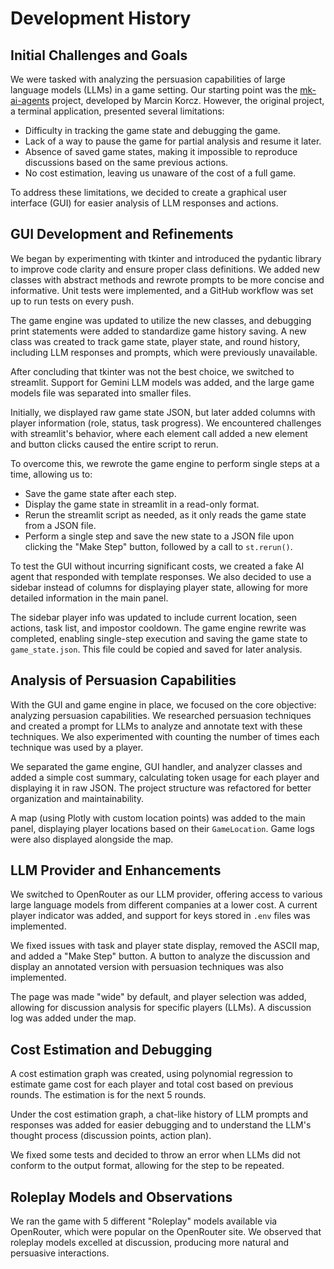 # Development History

## Initial Challenges and Goals

We were tasked with analyzing the persuasion capabilities of large language models (LLMs) in a game setting. Our starting point was the [mk-ai-agents](https://github.com/MarcinKorcz101/mk-ai-agents) project, developed by Marcin Korcz. However, the original project, a terminal application, presented several limitations:

- Difficulty in tracking the game state and debugging the game.
- Lack of a way to pause the game for partial analysis and resume it later.
- Absence of saved game states, making it impossible to reproduce discussions based on the same previous actions.
- No cost estimation, leaving us unaware of the cost of a full game.

To address these limitations, we decided to create a graphical user interface (GUI) for easier analysis of LLM responses and actions.

## GUI Development and Refinements

We began by experimenting with tkinter and introduced the pydantic library to improve code clarity and ensure proper class definitions. We added new classes with abstract methods and rewrote prompts to be more concise and informative. Unit tests were implemented, and a GitHub workflow was set up to run tests on every push.

The game engine was updated to utilize the new classes, and debugging print statements were added to standardize game history saving. A new class was created to track game state, player state, and round history, including LLM responses and prompts, which were previously unavailable.

After concluding that tkinter was not the best choice, we switched to streamlit. Support for Gemini LLM models was added, and the large game models file was separated into smaller files.

Initially, we displayed raw game state JSON, but later added columns with player information (role, status, task progress). We encountered challenges with streamlit's behavior, where each element call added a new element and button clicks caused the entire script to rerun.

To overcome this, we rewrote the game engine to perform single steps at a time, allowing us to:

- Save the game state after each step.
- Display the game state in streamlit in a read-only format.
- Rerun the streamlit script as needed, as it only reads the game state from a JSON file.
- Perform a single step and save the new state to a JSON file upon clicking the "Make Step" button, followed by a call to `st.rerun()`.

To test the GUI without incurring significant costs, we created a fake AI agent that responded with template responses. We also decided to use a sidebar instead of columns for displaying player state, allowing for more detailed information in the main panel.

The sidebar player info was updated to include current location, seen actions, task list, and impostor cooldown. The game engine rewrite was completed, enabling single-step execution and saving the game state to `game_state.json`. This file could be copied and saved for later analysis.

## Analysis of Persuasion Capabilities

With the GUI and game engine in place, we focused on the core objective: analyzing persuasion capabilities. We researched persuasion techniques and created a prompt for LLMs to analyze and annotate text with these techniques. We also experimented with counting the number of times each technique was used by a player.

We separated the game engine, GUI handler, and analyzer classes and added a simple cost summary, calculating token usage for each player and displaying it in raw JSON. The project structure was refactored for better organization and maintainability.

A map (using Plotly with custom location points) was added to the main panel, displaying player locations based on their `GameLocation`. Game logs were also displayed alongside the map.

## LLM Provider and Enhancements

We switched to OpenRouter as our LLM provider, offering access to various large language models from different companies at a lower cost. A current player indicator was added, and support for keys stored in `.env` files was implemented.

We fixed issues with task and player state display, removed the ASCII map, and added a "Make Step" button. A button to analyze the discussion and display an annotated version with persuasion techniques was also implemented.

The page was made "wide" by default, and player selection was added, allowing for discussion analysis for specific players (LLMs). A discussion log was added under the map.

## Cost Estimation and Debugging

A cost estimation graph was created, using polynomial regression to estimate game cost for each player and total cost based on previous rounds. The estimation is for the next 5 rounds.

Under the cost estimation graph, a chat-like history of LLM prompts and responses was added for easier debugging and to understand the LLM's thought process (discussion points, action plan).

We fixed some tests and decided to throw an error when LLMs did not conform to the output format, allowing for the step to be repeated.

## Roleplay Models and Observations

We ran the game with 5 different "Roleplay" models available via OpenRouter, which were popular on the OpenRouter site. We observed that roleplay models excelled at discussion, producing more natural and persuasive interactions.
